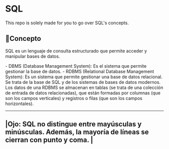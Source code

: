 # SQL
This repo is solely made for you to go over SQL's concepts.

## **📖Concepto**
<p>SQL es un lenguaje de consulta estructurado que permite acceder y manipular bases de datos.</p>
<p>  
     - DBMS (Database Management System): Es el sistema que permite gestionar la base de datos.
     - RDBMS (Relational Database Management System): Es un sistema que permite gestionar una base de datos relacional. Se trata de la base de SQL y de los sistemas de bases de datos modernos.
     Los datos de una RDBMS se almacenan en tablas (se trata de una colección de entrada de datos relacionadas), que están formadas por columnas (que son los campos verticales) y registros o filas (que son los campos horizontales).

-----------------------------------------------------------------------------------------------------------------
|Ojo: SQL no distingue entre mayúsculas y minúsculas. Además, la mayoría de líneas se cierran con punto y coma. |
-----------------------------------------------------------------------------------------------------------------

</p>

